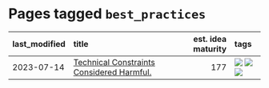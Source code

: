 # Pages tagged `best_practices`

|last_modified|title|est. idea maturity|tags
|:---|:---|---:|:---|
|2023-07-14|[Technical Constraints Considered Harmful.](../constraints_considered_hazardous.md)|177|[![](https://img.shields.io/badge/tag-best_practices-869cae)](../tags/best_practices.md) [![](https://img.shields.io/badge/tag-engineering-3c7f53)](../tags/engineering.md) [![](https://img.shields.io/badge/tag-publication-53417a)](../tags/publication.md)|